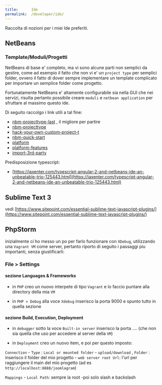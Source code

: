 ```yaml
---
title:      Ide
permalink:  /developer/ide/
---
```



Raccolta di nozioni per i miei Ide preferiti.


NetBeans
---------

### Template/Moduli/Progetti

NetBeans di base e' completo, ma vi sono alcune parti non semplici da gestire,
come ad esempio il fatto che non vi e' un `project type` per semplici folder,
ovvero il fatto di dover sempre implementare un template complicato per importare un semplice folder come progetto.

Fortunatamente NetBeans e' altamente configurabile sia nella GUI che nei servizi,
risulta pertanto possibile creare `moduli` e `netbean application` per sfruttare al massimo questo ide.

Di seguito raccolgo i link utili a tal fine:

- [nbm-projecttype-last](https://platform.netbeans.org/tutorials/nbm-projecttype.html) , il migliore per partire
- [nbm-projecttype](https://platform.netbeans.org/tutorials/71/nbm-projecttype.html)
- [hack-your-own-custom-project-t](https://dzone.com/articles/hack-your-own-custom-project-t)
- [nbm-quick-start](https://platform.netbeans.org/tutorials/nbm-quick-start.html)
- [platform](https://netbeans.org/kb/trails/platform.html)
- [platform-features](https://netbeans.org/features/platform/features.html)
- [import-3rd-party](https://netbeans.org/kb/articles/freeform-import.html)

Predisposizione typescript:

- [https://jaxenter.com/typescript-angular-2-and-netbeans-ide-an-unbeatable-trio-125443.html](https://jaxenter.com/typescript-angular-2-and-netbeans-ide-an-unbeatable-trio-125443.html)


Sublime Text 3
---------------

vedi [https://www.sitepoint.com/essential-sublime-text-javascript-plugins/](https://www.sitepoint.com/essential-sublime-text-javascript-plugins/)



PhpStorm
-----------------

inizialmente ci ho messo un po per farlo funzionare con `XDebug`, utilizzando una `Vagrant VM` come server,
pertanto riporto di seguito i passaggi piu importanti, senza giustificarli:


### File > Settings

#### sezione Languages & Frameworks

- in `PHP`  creo un nuovo interpete di tipo `Vagrant` e lo faccio puntare alla directory della mia `VM`

- in `PHP > Debug` alla voce `Xdebug` inserisco la porta 9000 e spunto tutto in quella sezione

#### sezione Build, Execution, Deployment

- in `debugger` sotto la voce `Built-in server` inserisco la porta .... (che non sia quella che uso per accedere al server della `VM`)

- in `Deployment` creo un nuovo item, e poi per questo imposto:

`Connection`
	- `Type` : `Local or mounted folder`
	- `upload/download` , `Folder` : inserisco il folder del mio progetto
	- `web server root Url`: l'url per raggiungere il main del mio progetto (ad es `http://localhost:8888/joomlagram`)

`Mappings`
	- `Local Path`: sempre la root
	-poi solo slash e backslash
